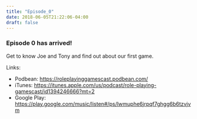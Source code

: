 ```yaml
---
title: "Episode_0"
date: 2018-06-05T21:22:06-04:00
draft: false
---
```

### Episode 0 has arrived!

Get to know Joe and Tony and find out about our first game.

Links:  
- Podbean: https://roleplayinggamescast.podbean.com/  
- iTunes: https://itunes.apple.com/us/podcast/role-playing-gamescast/id1394246666?mt=2  
- Google Play: https://play.google.com/music/listen#/ps/Iwmuphe6jrpqf7ghgg6b6tzvjvm  
